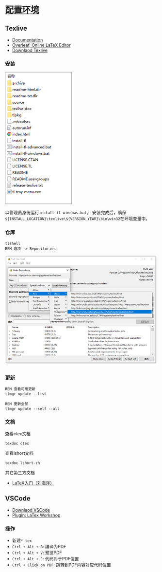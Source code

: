 <link rel="stylesheet" href="https://zhmhbest.gitee.io/hellomathematics/style/index.css">
<script src="https://zhmhbest.gitee.io/hellomathematics/style/index.js"></script>

# [配置环境](./index.html)

## Texlive

- [Documentation](https://tug.org/texlive/doc.html)
- [Overleaf, Online LaTeX Editor](https://www.overleaf.com/)
- [Downlaod Texlive](https://mirrors.tuna.tsinghua.edu.cn/CTAN/systems/texlive/Images/)

### 安装

![texlive_files](.//images/texlive_files.png)

以管理员身份运行`install-tl-windows.bat`。
安装完成后，确保`${INSTALL_LOCATION}\texlive\${VERSION_YEAR}\bin\win32`在环境变量中。

### 仓库

```batch
tlshell
REM 选项 -> Repositories
```

![texlive_repository](.//images/texlive_repository.png)

### 更新

```batch
REM 查看可用更新
tlmgr update --list

REM 更新全部
tlmgr update --self --all
```

### 文档

查看ctex文档

```batch
texdoc ctex
```

查看lshort文档

```batch
texdoc lshort-zh
```

其它第三方文档

- [LaTeX入门（刘海洋）](./pdf/LaTeX入门（刘海洋）.pdf)

## VSCode

- [Downlaod VSCode](https://code.visualstudio.com/Download)
- [Plugin: LaTex Workshop](https://marketplace.visualstudio.com/items?itemName=James-Yu.latex-workshop)

### 操作

- 新建`*.tex`
- `Ctrl + Alt + B`: 编译为PDF
- `Ctrl + Alt + V`: 预览PDF
- `Ctrl + Alt + J`: 代码对于PDF位置
- `Ctrl + Click on PDF`: 跳转到PDF内容对应代码位置
